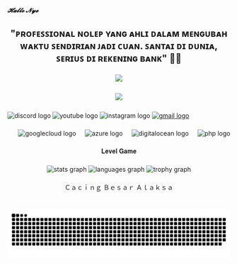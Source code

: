 <h5 align="left">𝓗𝓪𝓵𝓵𝓸 𝓝𝔂𝓮</h5>

###

<h2 align="center">"ᴘʀᴏꜰᴇꜱꜱɪᴏɴᴀʟ ɴᴏʟᴇᴘ ʏᴀɴɢ ᴀʜʟɪ ᴅᴀʟᴀᴍ ᴍᴇɴɢᴜʙᴀʜ ᴡᴀᴋᴛᴜ ꜱᴇɴᴅɪʀɪᴀɴ ᴊᴀᴅɪ ᴄᴜᴀɴ. ꜱᴀɴᴛᴀɪ ᴅɪ ᴅᴜɴɪᴀ, ꜱᴇʀɪᴜꜱ ᴅɪ ʀᴇᴋᴇɴɪɴɢ ʙᴀɴᴋ" 💸✨</h2>

###

<div align="center">
  <img height="450" src="https://media4.giphy.com/media/v1.Y2lkPTc5MGI3NjExaGRiMHMxbXUxdWUxMXJjYTNxeHFxMTJwOTdqb3NkbTZuMWl3ZzF6ayZlcD12MV9pbnRlcm5hbF9naWZfYnlfaWQmY3Q9Zw/8m7nAJTYvzNUh54HQm/giphy.gif"  />
</div>

###

<div align="center">
  <img height="50" src="https://media0.giphy.com/media/v1.Y2lkPTc5MGI3NjExYmxuNTQybTZ1eXR5MnR4ZXg4eDBkYTV1aW80dXMybngxZXdoeW94cyZlcD12MV9pbnRlcm5hbF9naWZfYnlfaWQmY3Q9Zw/YRPX1liFs5wQ7WYd4z/giphy.gif"  />
</div>

###

<div align="left">
  <img src="https://raw.githubusercontent.com/maurodesouza/profile-readme-generator/master/src/assets/icons/social/discord/default.svg" width="52" height="40" alt="discord logo"  />
  <img src="https://raw.githubusercontent.com/maurodesouza/profile-readme-generator/master/src/assets/icons/social/youtube/default.svg" width="52" height="40" alt="youtube logo"  />
  <img src="https://raw.githubusercontent.com/maurodesouza/profile-readme-generator/master/src/assets/icons/social/instagram/default.svg" width="52" height="40" alt="instagram logo"  />
  <a href="mailto:rivalbaik4@gmail.com" target="_blank">
    <img src="https://raw.githubusercontent.com/maurodesouza/profile-readme-generator/master/src/assets/icons/social/gmail/default.svg" width="52" height="40" alt="gmail logo"  />
  </a>
</div>

###

<div align="right">
  <img src="https://cdn.jsdelivr.net/gh/devicons/devicon/icons/googlecloud/googlecloud-original.svg" height="40" alt="googlecloud logo"  />
  <img width="12" />
  <img src="https://cdn.jsdelivr.net/gh/devicons/devicon/icons/azure/azure-original.svg" height="40" alt="azure logo"  />
  <img width="12" />
  <img src="https://cdn.jsdelivr.net/gh/devicons/devicon/icons/digitalocean/digitalocean-original.svg" height="40" alt="digitalocean logo"  />
  <img width="12" />
  <img src="https://cdn.jsdelivr.net/gh/devicons/devicon/icons/php/php-original.svg" height="40" alt="php logo"  />
</div>

###

<p align="center">𝐋𝐞𝐯𝐞𝐥 𝐆𝐚𝐦𝐞</p>

###

<div align="center">
  <img src="https://github-readme-stats.vercel.app/api?username=0xNyenyee&hide_title=false&hide_rank=false&show_icons=true&include_all_commits=true&count_private=true&disable_animations=false&theme=chartreuse-dark&locale=en&hide_border=false&order=1" height="150" alt="stats graph"  />
  <img src="https://github-readme-stats.vercel.app/api/top-langs?username=0xNyenyee&locale=en&hide_title=false&layout=compact&card_width=320&langs_count=5&theme=chartreuse-dark&hide_border=false&order=2" height="150" alt="languages graph"  />
  <img src="https://github-profile-trophy.vercel.app?username=0xNyenyee&theme=matrix&column=-1&row=1&margin-w=8&margin-h=8&no-bg=true&no-frame=true&order=4" height="150" alt="trophy graph"  />
</div>

###

<p align="center">Ｃａｃｉｎｇ Ｂｅｓａｒ Ａｌａｋｓａ</p>

###

<br clear="both">

<img src="https://raw.githubusercontent.com/0xNyenyee/0xNyenyee/output/snake.svg" alt="Snake animation" />

###
